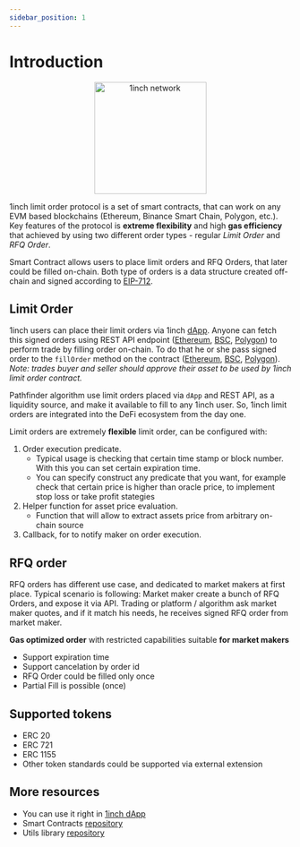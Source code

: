 ```yaml
---
sidebar_position: 1
---
```


# Introduction

<p align="center">
  <img src="https://app.1inch.io/assets/images/logo.svg" width="200" alt="1inch network" />
</p>

1inch limit order protocol is a set of smart contracts, that can work on any EVM based blockchains (Ethereum, Binance Smart Chain, Polygon, etc.). Key features of the protocol is **extreme flexibility** and high **gas efficiency** that achieved by using two different order types - regular _Limit Order_ and _RFQ Order_.

Smart Contract allows users to place limit orders and RFQ Orders, that later could be filled on-chain.
Both type of orders is a data structure created off-chain and signed according to [EIP-712](https://eips.ethereum.org/EIPS/eip-712).

## Limit Order

1inch users can place their limit orders via 1inch [dApp](https://app.1inch.io/#/1/limit-order/WETH/DAI).
Anyone can fetch this signed orders using REST API endpoint ([Ethereum](https://limit-orders.1inch.exchange/swagger/ethereum/), [BSC](https://limit-orders.1inch.exchange/swagger/binance/), [Polygon](https://limit-orders.1inch.exchange/swagger/polygon/)) to perform trade by filling order on-chain.
To do that he or she pass signed order to the `fillOrder` method on the contract ([Ethereum](https://etherscan.io/address/0x3ef51736315f52d568d6d2cf289419b9cfffe782), [BSC](https://bscscan.com/address/0xe3456f4ee65e745a44ec3bcb83d0f2529d1b84eb), [Polygon](https://polygonscan.com/address/0xb707d89d29c189421163515c59e42147371d6857)).
_Note: trades buyer and seller should approve their asset to be used by 1inch limit order contract._

Pathfinder algorithm use limit orders placed via `dApp` and REST API, as a liquidity source, and make it available to fill to any 1inch user.
So, 1inch limit orders are integrated into the DeFi ecosystem from the day one.

Limit orders are extremely **flexible** limit order, can be configured with:

1. Order execution predicate.
    - Typical usage is checking that certain time stamp or block number. With this you can set certain expiration time.
    - You can specify construct any predicate that you want, for example check that certain price is higher than oracle price, to implement stop loss or take profit stategies
2. Helper function for asset price evaluation.
    - Function that will allow to extract assets price from arbitrary on-chain source
3. Callback, for to notify maker on order execution.

## RFQ order

RFQ orders has different use case, and dedicated to market makers at first place. Typical scenario is following:
Market maker create a bunch of RFQ Orders, and expose it via API.
Trading or platform / algorithm ask market maker quotes, and if it match his needs, he receives signed RFQ order from market maker.

**Gas optimized order** with restricted capabilities suitable **for market makers**

-   Support expiration time
-   Support cancelation by order id
-   RFQ Order could be filled only once
-   Partial Fill is possible (once)

## Supported tokens
- ERC 20
- ERC 721
- ERC 1155
- Other token standards could be supported via external extension

## More resources

-   You can use it right in [1inch dApp](https://app.1inch.io/#/1/limit-order/WETH/DAI)
-   Smart Contracts [repository](https://github.com/1inch/limit-order-protocol/)
-   Utils library [repository](https://github.com/1inch/limit-order-protocol-utils/)
